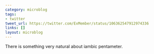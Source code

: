```yaml
---
category: microblog
tags:
- twitter
tweet_url: https://twitter.com/ExMember/status/106362547912974336
links: []
layout: microblog
---
```

There is something very natural about iambic pentameter.
